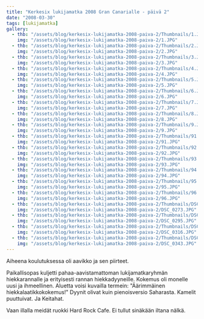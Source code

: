 ```yaml
---
title: "Kerkesix lukijamatka 2008 Gran Canarialle - päivä 2"
date: "2008-03-30"
tags: [lukijamatka]
gallery:
  - thb: "/assets/blog/kerkesix-lukijamatka-2008-paiva-2/Thumbnails/1.JPG"
    img: "/assets/blog/kerkesix-lukijamatka-2008-paiva-2/1.JPG"
  - thb: "/assets/blog/kerkesix-lukijamatka-2008-paiva-2/Thumbnails/2.JPG"
    img: "/assets/blog/kerkesix-lukijamatka-2008-paiva-2/2.JPG"
  - thb: "/assets/blog/kerkesix-lukijamatka-2008-paiva-2/Thumbnails/3.JPG"
    img: "/assets/blog/kerkesix-lukijamatka-2008-paiva-2/3.JPG"
  - thb: "/assets/blog/kerkesix-lukijamatka-2008-paiva-2/Thumbnails/4.JPG"
    img: "/assets/blog/kerkesix-lukijamatka-2008-paiva-2/4.JPG"
  - thb: "/assets/blog/kerkesix-lukijamatka-2008-paiva-2/Thumbnails/5.JPG"
    img: "/assets/blog/kerkesix-lukijamatka-2008-paiva-2/5.JPG"
  - thb: "/assets/blog/kerkesix-lukijamatka-2008-paiva-2/Thumbnails/6.JPG"
    img: "/assets/blog/kerkesix-lukijamatka-2008-paiva-2/6.JPG"
  - thb: "/assets/blog/kerkesix-lukijamatka-2008-paiva-2/Thumbnails/7.JPG"
    img: "/assets/blog/kerkesix-lukijamatka-2008-paiva-2/7.JPG"
  - thb: "/assets/blog/kerkesix-lukijamatka-2008-paiva-2/Thumbnails/8.JPG"
    img: "/assets/blog/kerkesix-lukijamatka-2008-paiva-2/8.JPG"
  - thb: "/assets/blog/kerkesix-lukijamatka-2008-paiva-2/Thumbnails/9.JPG"
    img: "/assets/blog/kerkesix-lukijamatka-2008-paiva-2/9.JPG"
  - thb: "/assets/blog/kerkesix-lukijamatka-2008-paiva-2/Thumbnails/91.JPG"
    img: "/assets/blog/kerkesix-lukijamatka-2008-paiva-2/91.JPG"
  - thb: "/assets/blog/kerkesix-lukijamatka-2008-paiva-2/Thumbnails/92.JPG"
    img: "/assets/blog/kerkesix-lukijamatka-2008-paiva-2/92.JPG"
  - thb: "/assets/blog/kerkesix-lukijamatka-2008-paiva-2/Thumbnails/93.JPG"
    img: "/assets/blog/kerkesix-lukijamatka-2008-paiva-2/93.JPG"
  - thb: "/assets/blog/kerkesix-lukijamatka-2008-paiva-2/Thumbnails/94.JPG"
    img: "/assets/blog/kerkesix-lukijamatka-2008-paiva-2/94.JPG"
  - thb: "/assets/blog/kerkesix-lukijamatka-2008-paiva-2/Thumbnails/95.JPG"
    img: "/assets/blog/kerkesix-lukijamatka-2008-paiva-2/95.JPG"
  - thb: "/assets/blog/kerkesix-lukijamatka-2008-paiva-2/Thumbnails/96.JPG"
    img: "/assets/blog/kerkesix-lukijamatka-2008-paiva-2/96.JPG"
  - thb: "/assets/blog/kerkesix-lukijamatka-2008-paiva-2/Thumbnails/DSC_0273.JPG"
    img: "/assets/blog/kerkesix-lukijamatka-2008-paiva-2/DSC_0273.JPG"
  - thb: "/assets/blog/kerkesix-lukijamatka-2008-paiva-2/Thumbnails/DSC_0295.JPG"
    img: "/assets/blog/kerkesix-lukijamatka-2008-paiva-2/DSC_0295.JPG"
  - thb: "/assets/blog/kerkesix-lukijamatka-2008-paiva-2/Thumbnails/DSC_0316.JPG"
    img: "/assets/blog/kerkesix-lukijamatka-2008-paiva-2/DSC_0316.JPG"
  - thb: "/assets/blog/kerkesix-lukijamatka-2008-paiva-2/Thumbnails/DSC_0343.JPG"
    img: "/assets/blog/kerkesix-lukijamatka-2008-paiva-2/DSC_0343.JPG"
---
```


Aiheena koulutuksessa oli aavikko ja sen piirteet.

Paikallisopas kuljetti pahaa-aavistamattoman lukijamatkaryhmän
hiekkarannalle ja erityisesti rannan hiekkadyyneille. Kokemus oli
monelle uusi ja ihmeellinen. Aluetta voisi kuvailla termein:
"Äärimmäinen hiekkalaatikkokokemus!" Dyynit olivat kuin pienoisversio
Saharasta. Kamelit puuttuivat. Ja Keitahat.

Vaan illalla meidät ruokki Hard Rock Cafe. Ei tullut sinäkään iltana
nälkä.
